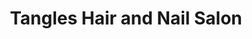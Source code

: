 ---
title: "Tangles Hair and Nail Salon"
url: /marion/tangles-hair-and-nail-salon/
shop: hairdresser
---